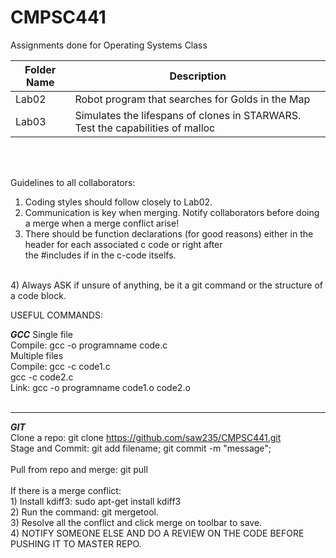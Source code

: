 # CMPSC441<br />
Assignments done for Operating Systems Class

|Folder Name| Description 
|-----------| -----------
|Lab02| Robot program that searches for Golds in the Map
|Lab03| Simulates the lifespans of clones in STARWARS. Test the capabilities of malloc


<br />
<br />

Guidelines to all collaborators:<br />
1) Coding styles should follow closely to Lab02.<br />
2) Communication is key when merging. Notify collaborators before doing a merge when a merge conflict arise!<br />
3) There should be function declarations (for good reasons) either in the header for each associated c code or right after<br />       the #includes if in the c-code itselfs. <br />
<br />
4) Always ASK if unsure of anything, be it a git command or the structure of a code block. <br />


USEFUL COMMANDS:

*****GCC*****
Single file<br />
Compile: gcc -o programname code.c
<br />
Multiple files<br />
Compile: gcc -c code1.c<br />
         gcc -c code2.c<br />
Link:    gcc -o programname code1.o code2.o<br />
<br />
**************
*****GIT*****
<br />
Clone a repo: git clone https://github.com/saw235/CMPSC441.git<br />
Stage and Commit:  git add filename; git commit -m "message";<br />
<br />
Pull from repo and merge: git pull<br />
<br />
If there is a merge conflict:<br />
    1) Install kdiff3: sudo apt-get install kdiff3<br />
    2) Run the command: git mergetool.<br />
    3) Resolve all the conflict and click merge on toolbar to save.<br />
    4) NOTIFY SOMEONE ELSE AND DO A REVIEW ON THE CODE BEFORE PUSHING IT TO MASTER REPO.
    
